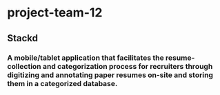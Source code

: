 # project-team-12

## Stackd

### A mobile/tablet application that facilitates the resume-collection and categorization process for recruiters through digitizing and annotating paper resumes on-site and storing them in a categorized database.
